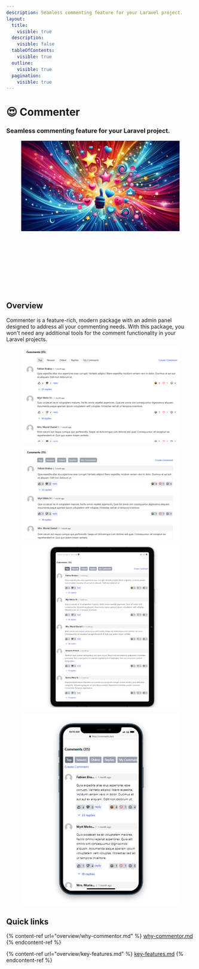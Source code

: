 ```yaml
---
description: Seamless commenting feature for your Laravel project.
layout:
  title:
    visible: true
  description:
    visible: false
  tableOfContents:
    visible: true
  outline:
    visible: true
  pagination:
    visible: true
---
```


# 😍 Commenter

### Seamless commenting feature for your Laravel project.

<figure><img src=".gitbook/assets/Designer (3).jpeg" alt=""><figcaption></figcaption></figure>

<div>

<figure><img src="https://img.shields.io/badge/laravel-^10.0%20|%20^11.0-red" alt=""><figcaption></figcaption></figure>

 

<figure><img src="https://img.shields.io/github/actions/workflow/status/Lakshan-Madushanka/laravel-comments/run-tests.yml" alt=""><figcaption></figcaption></figure>

 

<figure><img src="https://img.shields.io/packagist/v/lakm/laravel-comments" alt=""><figcaption></figcaption></figure>

 

<figure><img src="https://img.shields.io/packagist/dt/lakm/laravel-comments" alt=""><figcaption></figcaption></figure>

 

<figure><img src="https://img.shields.io/github/license/Lakshan-Madushanka/laravel-comments" alt=""><figcaption></figcaption></figure>

</div>

## Overview

Commenter is a feature-rich, modern package with an admin panel designed to address all your commenting needs. With this package, you won't need any additional tools for the comment functionality in your Laravel projects.

<figure><img src=".gitbook/assets/default_style.png" alt=""><figcaption></figcaption></figure>

<figure><img src=".gitbook/assets/github_style.png" alt=""><figcaption></figcaption></figure>

<figure><img src=".gitbook/assets/Screenshot 2024-08-04 102157.png" alt=""><figcaption></figcaption></figure>

<figure><img src=".gitbook/assets/Screenshot 2024-08-04 102103.png" alt=""><figcaption></figcaption></figure>

## Quick links

{% content-ref url="overview/why-commentor.md" %}
[why-commentor.md](overview/why-commentor.md)
{% endcontent-ref %}

{% content-ref url="overview/key-features.md" %}
[key-features.md](overview/key-features.md)
{% endcontent-ref %}
